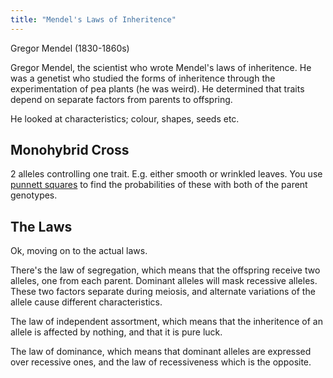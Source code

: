 ```yaml
---
title: "Mendel's Laws of Inheritence"
---
```


Gregor Mendel (1830-1860s)

Gregor Mendel, the scientist who wrote Mendel's laws of inheritence. He was a genetist who studied the forms of inheritence through the experimentation of pea plants (he was weird). He determined that traits depend on separate factors from parents to offspring.

He looked at characteristics; colour, shapes, seeds etc.

## Monohybrid Cross
2 alleles controlling one trait. E.g. either smooth or wrinkled leaves. You use [punnett squares](punnett-squares.md) to find the probabilities of these with both of the parent genotypes.

## The Laws
Ok, moving on to the actual laws.

There's the law of segregation, which means that the offspring receive two alleles, one from each parent. Dominant alleles will mask recessive alleles. These two factors separate during meiosis, and alternate variations of the allele cause different characteristics.

The law of independent assortment, which means that the inheritence of an allele is affected by nothing, and that it is pure luck.

The law of dominance, which means that dominant alleles are expressed over recessive ones, and the law of recessiveness which is the opposite.
